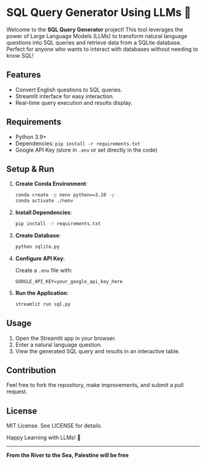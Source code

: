 # SQL Query Generator Using LLMs 🌟

Welcome to the **SQL Query Generator** project! This tool leverages the power of Large Language Models (LLMs) to transform natural language questions into SQL queries and retrieve data from a SQLite database. Perfect for anyone who wants to interact with databases without needing to know SQL!

## Features

- Convert English questions to SQL queries.
- Streamlit interface for easy interaction.
- Real-time query execution and results display.

## Requirements

- Python 3.9+
- Dependencies: `pip install -r requirements.txt`
- Google API Key (store in `.env` or set directly in the code)

## Setup & Run

  1. **Create Conda Environment**:
     ```bash
     conda create -p nenv python==3.10 -y
     conda activate ./nenv
  2. **Install Dependencies**:
     ```bash
     pip install -r requirements.txt
  3. **Create Database**:
     ```bash
     python sqlite.py
  4. **Configure API Key**:

     Create a `.env` file with:
      ```env
      GOOGLE_API_KEY=your_google_api_key_here  
  5. **Run the Application**:
      ```bash
      streamlit run sql.py
      
## Usage

1. Open the Streamlit app in your browser.
2. Enter a natural language question.
3. View the generated SQL query and results in an interactive table.

## Contribution

Feel free to fork the repository, make improvements, and submit a pull request.

## License

MIT License. See LICENSE for details.

Happy Learning with LLMs! 🎉

---

**From the River to the Sea, Palestine will be free**


                  
